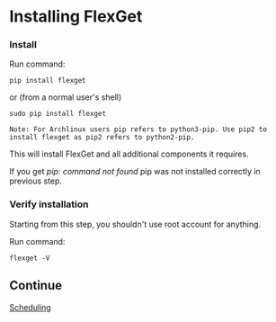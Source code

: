 # Installing FlexGet
### Install
Run command:

```
pip install flexget
```
or (from a normal user's shell)
```
sudo pip install flexget
```
```
Note: For Archlinux users pip refers to python3-pip. Use pip2 to install flexget as pip2 refers to python2-pip.
```
This will install FlexGet and all additional components it requires.

If you get *pip: command not found* pip was not installed correctly in previous step.

### Verify installation
Starting from this step, you shouldn't use root account for anything.

Run command:

```
flexget -V
```

## Continue
[Scheduling](/InstallWizard/Linux/Environment/FlexGet/Scheduling)